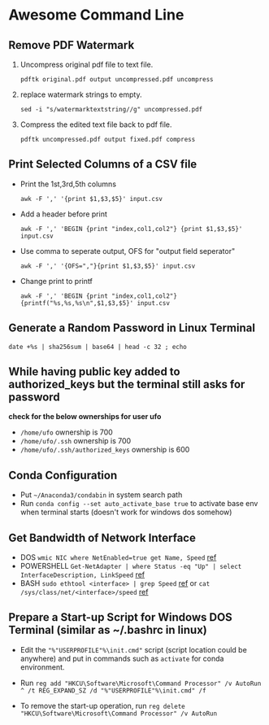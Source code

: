 Awesome Command Line
==============================

Remove PDF Watermark
---------------------------------------
1. Uncompress original pdf file to text file.
 
   `pdftk original.pdf output uncompressed.pdf uncompress`
  
2. replace watermark strings to empty.
 
   `sed -i "s/watermarktextstring//g" uncompressed.pdf`
  
3. Compress the edited text file back to pdf file.
 
   `pdftk uncompressed.pdf output fixed.pdf compress`

Print Selected Columns of a CSV file
---------------------------------------
 - Print the 1st,3rd,5th columns
 
   `awk -F ',' '{print $1,$3,$5}' input.csv`

 - Add a header before print

   `awk -F ',' 'BEGIN {print "index,col1,col2"} {print $1,$3,$5}' input.csv`

 - Use comma to seperate output, OFS for "output field seperator"

   `awk -F ',' '{OFS=","}{print $1,$3,$5}' input.csv`

 - Change print to printf

   `awk -F ',' 'BEGIN {print "index,col1,col2"} {printf("%s,%s,%s\n",$1,$3,$5}' input.csv`

Generate a Random Password in Linux Terminal
---------------------------------------

`date +%s | sha256sum | base64 | head -c 32 ; echo`

While having public key added to authorized_keys but the terminal still asks for password
---------------------------------------

**check for the below ownerships for user ufo**

 - `/home/ufo` ownership is 700
 - `/home/ufo/.ssh` ownership is 700
 - `/home/ufo/.ssh/authorized_keys` ownership is 600

Conda Configuration
---------------------------------------
 - Put `~/Anaconda3/condabin` in system search path
 - Run `conda config --set auto_activate_base true` to activate base env when terminal starts (doesn't work for windows dos somehow)
 
 
Get Bandwidth of Network Interface
---------------------------------------
 - DOS `wmic NIC where NetEnabled=true get Name, Speed` [ref](https://superuser.com/a/412956)
 - POWERSHELL `Get-NetAdapter | where Status -eq "Up" | select InterfaceDescription, LinkSpeed` [ref](https://superuser.com/a/412956)
 - BASH `sudo ethtool <interface> | grep Speed` [ref](https://serverfault.com/a/207478) or `cat /sys/class/net/<interface>/speed` [ref](https://serverfault.com/a/770662)

Prepare a Start-up Script for Windows DOS Terminal (similar as ~/.bashrc in linux)
---------------------------------------
 - Edit the `"%"USERPROFILE"%\init.cmd"` script (script location could be anywhere) and put in commands such as `activate` for conda environment.
 
 - Run `reg add "HKCU\Software\Microsoft\Command Processor" /v AutoRun ^ /t REG_EXPAND_SZ /d "%"USERPROFILE"%\init.cmd" /f`
 
 - To remove the start-up operation, run `reg delete "HKCU\Software\Microsoft\Command Processor" /v AutoRun`
